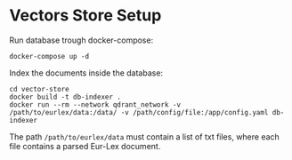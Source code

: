 # Vectors Store Setup

Run database trough docker-compose:

`docker-compose up -d`

Index the documents inside the database:

```console
cd vector-store
docker build -t db-indexer .
docker run --rm --network qdrant_network -v /path/to/eurlex/data:/data/ -v /path/config/file:/app/config.yaml db-indexer
```

The path `/path/to/eurlex/data` must contain a list of txt files, where each file contains a parsed Eur-Lex document.

